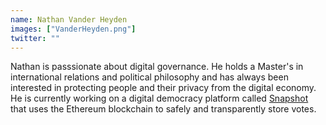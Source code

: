 ```yaml
---
name: Nathan Vander Heyden
images: ["VanderHeyden.png"]
twitter: ""
---
```


Nathan is passsionate about digital governance. He holds a Master's in international relations and political philosophy and has always been interested in protecting people and their privacy from the digital economy. He is currently working on a digital democracy platform called [Snapshot](https://snapshot.org/#/) that uses the Ethereum blockchain to safely and transparently store votes. 